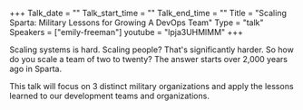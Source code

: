 +++
Talk_date = ""
Talk_start_time = ""
Talk_end_time = ""
Title = "Scaling Sparta: Military Lessons for Growing A DevOps Team"
Type = "talk"
Speakers = ["emily-freeman"]
youtube = "lpja3UHMlMM"
+++

Scaling systems is hard. Scaling people? That's significantly harder. So how do you scale a team of two to twenty? The answer starts over 2,000 years ago in Sparta. 

This talk will focus on 3 distinct military organizations and apply the lessons learned to our development teams and organizations.
